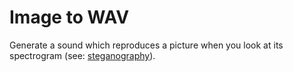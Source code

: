 Image to WAV
============

Generate a sound which reproduces a picture when you look at its spectrogram
(see: [steganography][st]).

  [st]: https://en.wikipedia.org/wiki/Steganography#Hiding_an_image_within_a_soundfile
